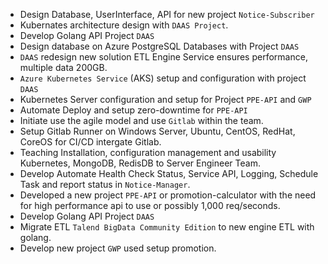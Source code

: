   - Design Database, UserInterface, API for new project `Notice-Subscriber`
  - Kubernates architecture design with `DAAS Project`.
  - Develop Golang API Project `DAAS`
  - Design database on Azure PostgreSQL Databases with Project `DAAS`
  - `DAAS` redesign new solution ETL Engine Service ensures performance, multiple data 200GB.
  - `Azure Kubernetes Service` (AKS) setup and configuration with project `DAAS`
  - Kubernetes Server configuration and setup for Project `PPE-API` and `GWP`
  - Automate Deploy and setup zero-downtime for `PPE-API`
  - Initiate use the agile model and use `Gitlab` within the team.
  - Setup Gitlab Runner on Windows Server, Ubuntu, CentOS, RedHat, CoreOS for CI/CD intergate Gitlab.
  - Teaching Installation, configuration management and usability Kubernetes, MongoDB, RedisDB to Server Engineer Team.
  - Develop Automate Health Check Status, Service API, Logging, Schedule Task and report status in `Notice-Manager`.
  - Developed a new project `PPE-API` or promotion-calculator with the need for high performance api to use or possibly 1,000 req/seconds.
  - Develop Golang API Project `DAAS`
  - Migrate ETL `Talend BigData Community Edition` to new engine ETL with golang.
  - Develop new project `GWP` used setup promotion.
